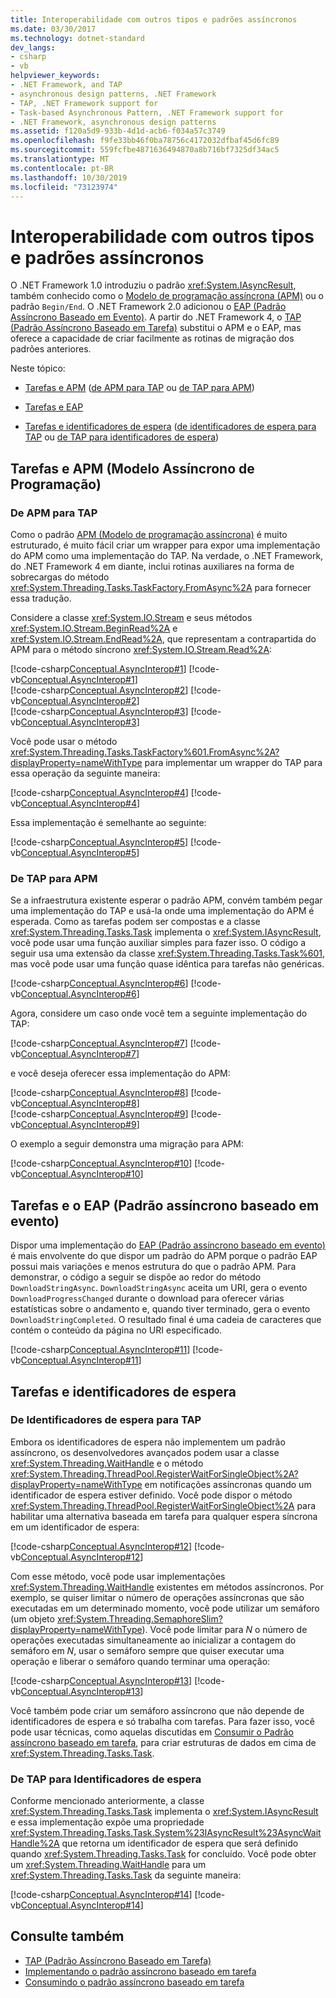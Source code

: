 ```yaml
---
title: Interoperabilidade com outros tipos e padrões assíncronos
ms.date: 03/30/2017
ms.technology: dotnet-standard
dev_langs:
- csharp
- vb
helpviewer_keywords:
- .NET Framework, and TAP
- asynchronous design patterns, .NET Framework
- TAP, .NET Framework support for
- Task-based Asynchronous Pattern, .NET Framework support for
- .NET Framework, asynchronous design patterns
ms.assetid: f120a5d9-933b-4d1d-acb6-f034a57c3749
ms.openlocfilehash: f9fe33bb46f0ba78756c4172032dfbaf45d6fc89
ms.sourcegitcommit: 559fcfbe4871636494870a8b716bf7325df34ac5
ms.translationtype: MT
ms.contentlocale: pt-BR
ms.lasthandoff: 10/30/2019
ms.locfileid: "73123974"
---
```

# <a name="interop-with-other-asynchronous-patterns-and-types"></a>Interoperabilidade com outros tipos e padrões assíncronos
O .NET Framework 1.0 introduziu o padrão <xref:System.IAsyncResult>, também conhecido como o [Modelo de programação assíncrona (APM)](../../../docs/standard/asynchronous-programming-patterns/asynchronous-programming-model-apm.md) ou o padrão `Begin/End`.  O .NET Framework 2.0 adicionou o [EAP (Padrão Assíncrono Baseado em Evento)](../../../docs/standard/asynchronous-programming-patterns/event-based-asynchronous-pattern-eap.md).  A partir do .NET Framework 4, o [TAP (Padrão Assíncrono Baseado em Tarefa)](../../../docs/standard/asynchronous-programming-patterns/task-based-asynchronous-pattern-tap.md) substitui o APM e o EAP, mas oferece a capacidade de criar facilmente as rotinas de migração dos padrões anteriores.  
  
 Neste tópico:  
  
- [Tarefas e APM](#APM) ([de APM para TAP](#ApmToTap) ou [de TAP para APM](#TapToApm))  
  
- [Tarefas e EAP](#EAP)  
  
- [Tarefas e identificadores de espera](#WaitHandles) ([de identificadores de espera para TAP](#WHToTap) ou [de TAP para identificadores de espera](#TapToWH))  
  
<a name="APM"></a>   
## <a name="tasks-and-the-asynchronous-programming-model-apm"></a>Tarefas e APM (Modelo Assíncrono de Programação)  
  
<a name="ApmToTap"></a>   
### <a name="from-apm-to-tap"></a>De APM para TAP  
 Como o padrão [APM (Modelo de programação assíncrona)](../../../docs/standard/asynchronous-programming-patterns/asynchronous-programming-model-apm.md) é muito estruturado, é muito fácil criar um wrapper para expor uma implementação do APM como uma implementação do TAP. Na verdade, o .NET Framework, do .NET Framework 4 em diante, inclui rotinas auxiliares na forma de sobrecargas do método <xref:System.Threading.Tasks.TaskFactory.FromAsync%2A> para fornecer essa tradução.  
  
 Considere a classe <xref:System.IO.Stream> e seus métodos <xref:System.IO.Stream.BeginRead%2A> e <xref:System.IO.Stream.EndRead%2A>, que representam a contrapartida do APM para o método síncrono <xref:System.IO.Stream.Read%2A>:  
  
 [!code-csharp[Conceptual.AsyncInterop#1](../../../samples/snippets/csharp/VS_Snippets_CLR/Conceptual.AsyncInterop/cs/Stream1.cs#1)]
 [!code-vb[Conceptual.AsyncInterop#1](../../../samples/snippets/visualbasic/VS_Snippets_CLR/Conceptual.AsyncInterop/vb/stream1.vb#1)]  
[!code-csharp[Conceptual.AsyncInterop#2](../../../samples/snippets/csharp/VS_Snippets_CLR/Conceptual.AsyncInterop/cs/Stream1.cs#2)]
[!code-vb[Conceptual.AsyncInterop#2](../../../samples/snippets/visualbasic/VS_Snippets_CLR/Conceptual.AsyncInterop/vb/stream1.vb#2)]  
[!code-csharp[Conceptual.AsyncInterop#3](../../../samples/snippets/csharp/VS_Snippets_CLR/Conceptual.AsyncInterop/cs/Stream1.cs#3)]
[!code-vb[Conceptual.AsyncInterop#3](../../../samples/snippets/visualbasic/VS_Snippets_CLR/Conceptual.AsyncInterop/vb/stream1.vb#3)]  
  
 Você pode usar o método <xref:System.Threading.Tasks.TaskFactory%601.FromAsync%2A?displayProperty=nameWithType> para implementar um wrapper do TAP para essa operação da seguinte maneira:  
  
 [!code-csharp[Conceptual.AsyncInterop#4](../../../samples/snippets/csharp/VS_Snippets_CLR/Conceptual.AsyncInterop/cs/Wrap1.cs#4)]
 [!code-vb[Conceptual.AsyncInterop#4](../../../samples/snippets/visualbasic/VS_Snippets_CLR/Conceptual.AsyncInterop/vb/Wrap1.vb#4)]  
  
 Essa implementação é semelhante ao seguinte:  
  
 [!code-csharp[Conceptual.AsyncInterop#5](../../../samples/snippets/csharp/VS_Snippets_CLR/Conceptual.AsyncInterop/cs/Wrap2.cs#5)]
 [!code-vb[Conceptual.AsyncInterop#5](../../../samples/snippets/visualbasic/VS_Snippets_CLR/Conceptual.AsyncInterop/vb/Wrap2.vb#5)]  
  
<a name="TapToApm"></a>   
### <a name="from-tap-to-apm"></a>De TAP para APM  
 Se a infraestrutura existente esperar o padrão APM, convém também pegar uma implementação do TAP e usá-la onde uma implementação do APM é esperada.  Como as tarefas podem ser compostas e a classe <xref:System.Threading.Tasks.Task> implementa o <xref:System.IAsyncResult>, você pode usar uma função auxiliar simples para fazer isso. O código a seguir usa uma extensão da classe <xref:System.Threading.Tasks.Task%601>, mas você pode usar uma função quase idêntica para tarefas não genéricas.  
  
 [!code-csharp[Conceptual.AsyncInterop#6](../../../samples/snippets/csharp/VS_Snippets_CLR/Conceptual.AsyncInterop/cs/APM1.cs#6)]
 [!code-vb[Conceptual.AsyncInterop#6](../../../samples/snippets/visualbasic/VS_Snippets_CLR/Conceptual.AsyncInterop/vb/APM1.vb#6)]  
  
 Agora, considere um caso onde você tem a seguinte implementação do TAP:  
  
 [!code-csharp[Conceptual.AsyncInterop#7](../../../samples/snippets/csharp/VS_Snippets_CLR/Conceptual.AsyncInterop/cs/APM2.cs#7)]
 [!code-vb[Conceptual.AsyncInterop#7](../../../samples/snippets/visualbasic/VS_Snippets_CLR/Conceptual.AsyncInterop/vb/APM2.vb#7)]  
  
 e você deseja oferecer essa implementação do APM:  
  
 [!code-csharp[Conceptual.AsyncInterop#8](../../../samples/snippets/csharp/VS_Snippets_CLR/Conceptual.AsyncInterop/cs/APM2.cs#8)]
 [!code-vb[Conceptual.AsyncInterop#8](../../../samples/snippets/visualbasic/VS_Snippets_CLR/Conceptual.AsyncInterop/vb/APM2.vb#8)]  
[!code-csharp[Conceptual.AsyncInterop#9](../../../samples/snippets/csharp/VS_Snippets_CLR/Conceptual.AsyncInterop/cs/APM2.cs#9)]
[!code-vb[Conceptual.AsyncInterop#9](../../../samples/snippets/visualbasic/VS_Snippets_CLR/Conceptual.AsyncInterop/vb/APM2.vb#9)]  
  
 O exemplo a seguir demonstra uma migração para APM:  
  
 [!code-csharp[Conceptual.AsyncInterop#10](../../../samples/snippets/csharp/VS_Snippets_CLR/Conceptual.AsyncInterop/cs/APM2.cs#10)]
 [!code-vb[Conceptual.AsyncInterop#10](../../../samples/snippets/visualbasic/VS_Snippets_CLR/Conceptual.AsyncInterop/vb/APM2.vb#10)]  
  
<a name="EAP"></a>   
## <a name="tasks-and-the-event-based-asynchronous-pattern-eap"></a>Tarefas e o EAP (Padrão assíncrono baseado em evento)  
 Dispor uma implementação do [EAP (Padrão assíncrono baseado em evento)](../../../docs/standard/asynchronous-programming-patterns/event-based-asynchronous-pattern-eap.md) é mais envolvente do que dispor um padrão do APM porque o padrão EAP possui mais variações e menos estrutura do que o padrão APM.  Para demonstrar, o código a seguir se dispõe ao redor do método `DownloadStringAsync`.  `DownloadStringAsync` aceita um URI, gera o evento `DownloadProgressChanged` durante o download para oferecer várias estatísticas sobre o andamento e, quando tiver terminado, gera o evento `DownloadStringCompleted`.  O resultado final é uma cadeia de caracteres que contém o conteúdo da página no URI especificado.  
  
 [!code-csharp[Conceptual.AsyncInterop#11](../../../samples/snippets/csharp/VS_Snippets_CLR/Conceptual.AsyncInterop/cs/EAP1.cs#11)]
 [!code-vb[Conceptual.AsyncInterop#11](../../../samples/snippets/visualbasic/VS_Snippets_CLR/Conceptual.AsyncInterop/vb/EAP1.vb#11)]  
  
<a name="WaitHandles"></a>   
## <a name="tasks-and-wait-handles"></a>Tarefas e identificadores de espera  
  
<a name="WHToTap"></a>   
### <a name="from-wait-handles-to-tap"></a>De Identificadores de espera para TAP  
 Embora os identificadores de espera não implementem um padrão assíncrono, os desenvolvedores avançados podem usar a classe <xref:System.Threading.WaitHandle> e o método <xref:System.Threading.ThreadPool.RegisterWaitForSingleObject%2A?displayProperty=nameWithType> em notificações assíncronas quando um identificador de espera estiver definido.  Você pode dispor o método <xref:System.Threading.ThreadPool.RegisterWaitForSingleObject%2A> para habilitar uma alternativa baseada em tarefa para qualquer espera síncrona em um identificador de espera:  
  
 [!code-csharp[Conceptual.AsyncInterop#12](../../../samples/snippets/csharp/VS_Snippets_CLR/Conceptual.AsyncInterop/cs/Wait1.cs#12)]
 [!code-vb[Conceptual.AsyncInterop#12](../../../samples/snippets/visualbasic/VS_Snippets_CLR/Conceptual.AsyncInterop/vb/Wait1.vb#12)]  
  
 Com esse método, você pode usar implementações <xref:System.Threading.WaitHandle> existentes em métodos assíncronos.  Por exemplo, se quiser limitar o número de operações assíncronas que são executadas em um determinado momento, você pode utilizar um semáforo (um objeto <xref:System.Threading.SemaphoreSlim?displayProperty=nameWithType>).  Você pode limitar para *N* o número de operações executadas simultaneamente ao inicializar a contagem do semáforo em *N*, usar o semáforo sempre que quiser executar uma operação e liberar o semáforo quando terminar uma operação:  
  
 [!code-csharp[Conceptual.AsyncInterop#13](../../../samples/snippets/csharp/VS_Snippets_CLR/Conceptual.AsyncInterop/cs/Semaphore1.cs#13)]
 [!code-vb[Conceptual.AsyncInterop#13](../../../samples/snippets/visualbasic/VS_Snippets_CLR/Conceptual.AsyncInterop/vb/Semaphore1.vb#13)]  
  
 Você também pode criar um semáforo assíncrono que não depende de identificadores de espera e só trabalha com tarefas. Para fazer isso, você pode usar técnicas, como aquelas discutidas em [Consumir o Padrão assíncrono baseado em tarefa](../../../docs/standard/asynchronous-programming-patterns/consuming-the-task-based-asynchronous-pattern.md), para criar estruturas de dados em cima de <xref:System.Threading.Tasks.Task>.  
  
<a name="TapToWH"></a>   
### <a name="from-tap-to-wait-handles"></a>De TAP para Identificadores de espera  
 Conforme mencionado anteriormente, a classe <xref:System.Threading.Tasks.Task> implementa o <xref:System.IAsyncResult> e essa implementação expõe uma propriedade <xref:System.Threading.Tasks.Task.System%23IAsyncResult%23AsyncWaitHandle%2A> que retorna um identificador de espera que será definido quando <xref:System.Threading.Tasks.Task> for concluído.  Você pode obter um <xref:System.Threading.WaitHandle> para um <xref:System.Threading.Tasks.Task> da seguinte maneira:  
  
 [!code-csharp[Conceptual.AsyncInterop#14](../../../samples/snippets/csharp/VS_Snippets_CLR/Conceptual.AsyncInterop/cs/Wait1.cs#14)]
 [!code-vb[Conceptual.AsyncInterop#14](../../../samples/snippets/visualbasic/VS_Snippets_CLR/Conceptual.AsyncInterop/vb/Wait1.vb#14)]  
  
## <a name="see-also"></a>Consulte também

- [TAP (Padrão Assíncrono Baseado em Tarefa)](../../../docs/standard/asynchronous-programming-patterns/task-based-asynchronous-pattern-tap.md)
- [Implementando o padrão assíncrono baseado em tarefa](../../../docs/standard/asynchronous-programming-patterns/implementing-the-task-based-asynchronous-pattern.md)
- [Consumindo o padrão assíncrono baseado em tarefa](../../../docs/standard/asynchronous-programming-patterns/consuming-the-task-based-asynchronous-pattern.md)
